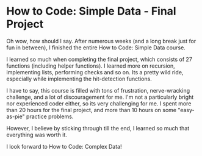 # How to Code: Simple Data - Final Project

Oh wow, how should I say. After numerous weeks (and a long break just for fun in between), I finished the entire How to Code: Simple Data course. 

I learned so much when completing the final project, which consists of 27 functions (including helper functions). I learned more on recursion, implementing lists, performing checks and so on. Its a pretty wild ride, especially while implementing the hit-detection functions.

I have to say, this course is filled with tons of frustration, nerve-wracking challenge, and a lot of discouragement for me. I'm not a particularly bright nor experienced coder either, so its very challenging for me. I spent more than 20 hours for the final project, and more than 10 hours on some "easy-as-pie" practice problems. 

However, I believe by sticking through till the end, I learned so much that everything was worth it.

I look forward to How to Code: Complex Data!